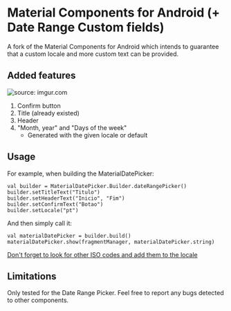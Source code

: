 # Material Components for Android (+ Date Range Custom fields)

A fork of the Material Components for Android which intends to guarantee that a custom locale and more custom text can be provided.

## Added features

<img src="https://imgur.com/SPFO3Sh.jpg" title="source: imgur.com" /></a>

1. Confirm button
2. Title (already existed)
3. Header
4. "Month, year" and "Days of the week"
    * Generated with the given locale or default

## Usage

For example, when building the MaterialDatePicker:
~~~~~
val builder = MaterialDatePicker.Builder.dateRangePicker()
builder.setTitleText("Titulo")
builder.setHeaderText("Inicio", "Fim")
builder.setConfirmText("Botao")
builder.setLocale("pt")
~~~~~

And then simply call it:
~~~~~~
val materialDatePicker = builder.build()
materialDatePicker.show(fragmentManager, materialDatePicker.string)
~~~~~~

[Don't forget to look for other ISO codes and add them to the locale](http://www.lingoes.net/en/translator/langcode.htm)

## Limitations
Only tested for the Date Range Picker. Feel free to report any bugs detected to other components.
